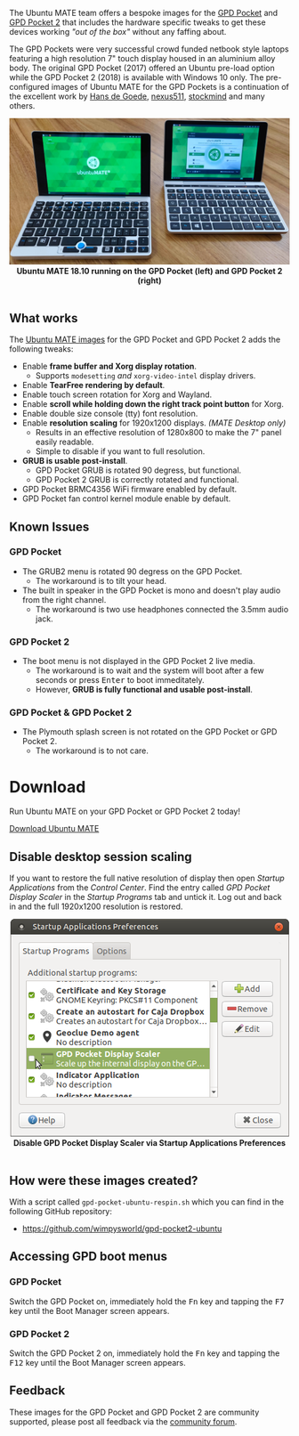 <!--
.. title: Ubuntu MATE for the GPD Pocket and GPD Pocket 2
.. slug: gpd-pocket
.. date: 2018-10-17 17:00:00 UTC
.. tags: Ubuntu,MATE,GPD Pocket,GPD Pocket 2,download
.. link:
.. description: Ubuntu MATE for the GPD Pocket and GPD Pocket 2
.. type: text
.. author: Martin Wimpress
-->

The Ubuntu MATE team offers a bespoke images for the
[GPD Pocket](https://gpd.hk/gpdpocket) and [GPD Pocket 2](https://gpd.hk/gpdpocket2)
that includes the hardware specific tweaks to get these devices working
*"out of the box"* without any faffing about.

The GPD Pockets were very successful crowd funded netbook style laptops 
featuring a high resolution 7" touch display housed in an aluminium alloy 
body. The original GPD Pocket (2017) offered an Ubuntu pre-load option while 
the GPD Pocket 2 (2018) is available with Windows 10 only. The pre-configured 
images of Ubuntu MATE for the GPD Pockets is a continuation of the excellent 
work by [Hans de Goede](https://hansdegoede.livejournal.com/), 
[nexus511](https://apt.nexus511.net/), 
[stockmind](https://github.com/stockmind/gpd-pocket-ubuntu-respin) and many 
others.

<div align="center">
  <img src="/gallery/blog/gpd-pockets.jpg" /></a><br />
  <b>Ubuntu MATE 18.10 running on the GPD Pocket (left) and GPD Pocket 2 (right)</b>
</div>
<br />

## What works

The [Ubuntu MATE images](https://ubuntu-mate.org/gpd-pocket) for the GPD
Pocket and GPD Pocket 2 adds the following tweaks:

  * Enable **frame buffer and Xorg display rotation**.
    * Supports `modesetting` *and* `xorg-video-intel` display drivers.
  * Enable **TearFree rendering by default**.
  * Enable touch screen rotation for Xorg and Wayland.  
  * Enable **scroll while holding down the right track point button** for Xorg.
  * Enable double size console (tty) font resolution.
  * Enable **resolution scaling** for 1920x1200 displays. *(MATE Desktop only)*
    * Results in an effective resolution of 1280x800 to make the 7" panel easily readable.
    * Simple to disable if you want to full resolution.
  * **GRUB is usable post-install**.
    * GPD Pocket GRUB is rotated 90 degress, but functional.
    * GPD Pocket 2 GRUB is correctly rotated and functional.
  * GPD Pocket BRMC4356 WiFi firmware enabled by default.
  * GPD Pocket fan control kernel module enable by default.

## Known Issues

### GPD Pocket

  * The GRUB2 menu is rotated 90 degress on the GPD Pocket.
    * The workaround is to tilt your head.
  * The built in speaker in the GPD Pocket is mono and doesn't play audio from the right channel.
    * The workaround is two use headphones connected the 3.5mm audio jack.

### GPD Pocket 2

  * The boot menu is not displayed in the GPD Pocket 2 live media.
    * The workaround is to wait and the system will boot after a few seconds or press <kbd>Enter</kbd> to boot immeditately.
    * However, **GRUB is fully functional and usable post-install**.

### GPD Pocket & GPD Pocket 2

  * The Plymouth splash screen is not rotated on the GPD Pocket or GPD Pocket 2.
    * The workaround is to not care.

<div class="bs-component">
  <div class="jumbotron">
    <h1>Download</h1>
      <p>Run Ubuntu MATE on your GPD Pocket or GPD Pocket 2 today!</p>
      <a href="/download/" class="btn btn-primary btn-lg">Download Ubuntu MATE</a>
      </p>
    </div>
</div>

## Disable desktop session scaling

If you want to restore the full native resolution of display then open
*Startup Applications* from the *Control Center*. Find the entry called
*GPD Pocket Display Scaler* in the *Startup Programs* tab and untick it.
Log out and back in and the full 1920x1200 resolution is restored.

<div align="center">
  <img src="/gallery/blog/gpd-pocket-display-scaler.png" /></a><br />
  <b>Disable GPD Pocket Display Scaler via Startup Applications Preferences</b>
</div>
<br />

## How were these images created?

With a script called `gpd-pocket-ubuntu-respin.sh` which you can find in the 
following GitHub repository:

  * <https://github.com/wimpysworld/gpd-pocket2-ubuntu>

## Accessing GPD boot menus

### GPD Pocket

Switch the GPD Pocket on, immediately hold the <kbd>Fn</kbd> key and tapping the <kbd>F7</kbd> key until the Boot Manager screen appears.

### GPD Pocket 2

Switch the GPD Pocket 2 on, immediately hold the <kbd>Fn</kbd> key and tapping the <kbd>F12</kbd> key until the Boot Manager screen appears.

## Feedback

These images for the GPD Pocket and GPD Pocket 2 are community supported,
please post all feedback via the [community forum](https://ubuntu-mate.community/).
